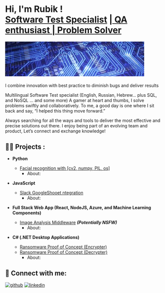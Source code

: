 <h1>Hi, I'm Rubik ! <br/><a href="https://github.com/ru8ik/ru8ik">Software Test Specialist</a> <a href="https://www.linkedin.com/in/ru8ik/">| QA enthusiast | Problem Solver</a>

#### ![](https://github.com/ru8ik/ru8ik/blob/main/images.jpg)

I combine innovation with best practice to diminish bugs and deliver results

Multilingual Software Test specialist (English, Russian, Hebrew... plus SQL, and NoSQL ... and some more)
A gamer at heart and thumbs, I solve problems swiftly and collaboratively. 
To me, a good day is one where I sit back and say, “I helped this thing move forward.”

Always searching for all the ways and tools to deliver the most effective and precise solutions out there. 
I enjoy being part of an evolving team and product, Let’s connect and exchange knowledge!



  
<h2>👨‍💻 Projects : </h2>

- <b>Python</b>
  - [Facial recognition with [cv2, numpy, PIL, os] ](https://github.com/ru8ik/faciallRecognition)
    - About:


    
- <b>JavaScript</b>
  - [Slack GoogleShooet ntegration](https://github.com/joshmadakor1/Algorithms-Practice)
    - About:



- <b>Full Stack Web App (React, NodeJS, Azure, and Machine Learning Components)</b>
  - [Image Analysis Middleware](https://github.com/joshmadakor1/4chan-Image-Analysis-Middleware-C964) <b><i>(Potentially NSFW)</b></i>
    - About:


    
- <b>C# (.NET Desktop Applications)</b>
  - [Ransomware Proof of Concept (Encrypter)](https://github.com/joshmadakor1/EncrypterPOC)
  - [Ransomware Proof of Concept (Decrypter)](https://github.com/joshmadakor1/DecrypterPOC)
    - About:



<h2> 🤳 Connect with me:</h2>

[<img src='https://cdn.jsdelivr.net/npm/simple-icons@3.0.1/icons/github.svg' alt='github' height='40'>](https://github.com/https://github.com/ru8ik/ru8ik)  [<img src='https://cdn.jsdelivr.net/npm/simple-icons@3.0.1/icons/linkedin.svg' alt='linkedin' height='40'>](https://www.linkedin.com/in/https://www.linkedin.com/in/ru8ik//)  



